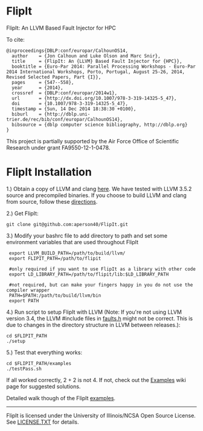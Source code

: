 FlipIt
======

FlipIt: An LLVM Based Fault Injector for HPC

To cite:
```
@inproceedings{DBLP:conf/europar/CalhounOS14,
  author    = {Jon Calhoun and Luke Olson and Marc Snir},
  title     = {FlipIt: An {LLVM} Based Fault Injector for {HPC}},
  booktitle = {Euro-Par 2014: Parallel Processing Workshops - Euro-Par 2014 International Workshops, Porto, Portugal, August 25-26, 2014, Revised Selected Papers, Part {I}},
  pages     = {547--558},
  year      = {2014},
  crossref  = {DBLP:conf/europar/2014w1},
  url       = {http://dx.doi.org/10.1007/978-3-319-14325-5_47},
  doi       = {10.1007/978-3-319-14325-5_47},
  timestamp = {Sun, 14 Dec 2014 18:38:30 +0100},
  biburl    = {http://dblp.uni-trier.de/rec/bib/conf/europar/CalhounOS14},
  bibsource = {dblp computer science bibliography, http://dblp.org}
}
```
This project is partially supported by the Air Force Office of Scientific Research under grant FA9550-12-1-0478.


# FlipIt Installation

1.) Obtain a copy of LLVM and clang [here](http://llvm.org/releases/download.html). We have tested with LLVM 3.5.2 source and precompiled binaries. If you choose to build LLVM and clang from source, follow these [directions](http://clang.llvm.org/get_started.html).

2.) Get FlipIt: 

```
git clone git@github.com:aperson40/FlipIt.git
```

3.) Modify your bashrc file to add directory to path and set some environment variables that are used throughout FlipIt
```
 export LLVM_BUILD_PATH=/path/to/build/llvm/
 export FLIPIT_PATH=/path/to/flipit
 
 #only required if you want to use FlipIt as a library with other code
 export LD_LIBRARY_PATH=/path/to/flipit/lib:$LD_LIBRARY_PATH
 
 #not required, but can make your fingers happy in you do not use the compiler wrapper
 PATH=$PATH:/path/to/build/llvm/bin
 export PATH
```

4.) Run script to setup FlipIt with LLVM (Note: If you're not using LLVM version 3.4, the LLVM #include files in [faults.h](src/pass/faults.cpp) might not be correct. This is due to changes in the directory structure in LLVM between releases.):

```
cd $FLIPIT_PATH
./setup
```
5.) Test that everything works:


```
cd $FLIPIT_PATH/examples
./testPass.sh
```

If all worked correctly, 2 + 2 is not 4. If not, check out the [Examples](https://github.com/aperson40/FlipIt/wiki/Examples) wiki page for suggested solutions.

Detailed walk though of the FlipIt [examples](https://github.com/aperson40/FlipIt/wiki/Examples).

------------------------------
FlipIt is licensed under the University of Illinois/NCSA Open Source License. See [LICENSE.TXT](LICENSE.TXT) for details.
